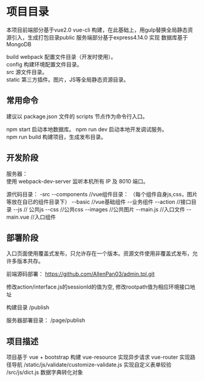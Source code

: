 # 项目目录

本项目前端部分基于vue2.0 vue-cli 构建，在此基础上，用gulp替换全局静态资源引入，生成打包目录public
服务端部分基于express4.14.0 实现
数据库基于MongoDB

build webpack 配置文件目录（开发时使用）。  
config 构建环境配置文件目录。  
src 源文件目录。  
static 第三方插件。图片，JS等全局静态资源目录。  

## 常用命令

建议以 package.json 文件的 scripts 节点作为命令行入口。  

npm start 启动本地数据库。 
npm run dev 启动本地开发调试服务。  
npm run build 构建项目，生成发布目录。  


## 开发阶段

服务器：  
使用 webpack-dev-server 监听本机所有 IP 及 8010 端口。  
  

 源代码目录：
-src
  --components     //vue组件目录： （每个组件自身js,css，图片等放在自已的组件目录下）
    --basic  //vue基础组件
    --业务组件
  --action    //接口目录
  --js   // 公共js
  --css   //公共css
  --images   //公共图片
  --main.js  //入口文件
  --main.vue //入口组件
  
  
## 部署阶段

入口页面使用覆盖式发布，只允许存在一个版本。资源文件使用非覆盖式发布，允许多版本共存。  
  
前端源码部署：
    https://github.com/AllenPan03/admin.tpl.git

修改action/interface.js的sessionId的值为空, 修改rootpath值为相应环境接口地址

构建目录
    /publish

服务器部署目录：
    /page/publish

## 项目描述

项目基于 vue + bootstrap 构建 
vue-resource 实现异步请求
vue-router 实现路径导航
/static/js/validate/customize-validate.js 实现自定义表单较验
/src/js/dict.js 数据字典转化对象

